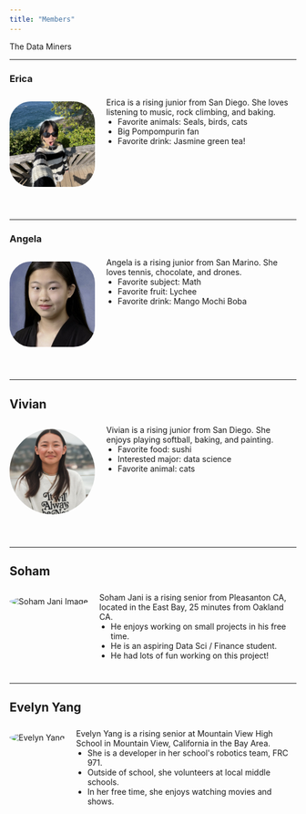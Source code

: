 ```yaml
---
title: "Members"
---
```

<style>
@media (max-width: 600px) {
  .member-block {
    flex-direction: column !important;
    align-items: center !important;
    text-align: center;
  }
  .member-block img {
    margin-bottom: 10px;
  }
}
</style>

The Data Miners

---

### Erica

<div class="member-block" style="display: flex; align-items: flex-start; gap: 20px; flex-wrap: wrap; margin-bottom: 40px;">

  <img src="IMG_8479.jpg"
       alt="Erica"
       style="width: 150px; height: 150px; object-fit: cover; border-radius: 25%; object-position: center; flex-shrink: 0;">

  <div style="flex: 1; text-align: left;">
    <p style="margin: 0; padding-top: 0.5em;">
      Erica is a rising junior from San Diego. She loves listening to music, rock climbing, and baking. 
    </p>
    <ul style="margin: 0; padding-left: 20px;">
      <li>Favorite animals: Seals, birds, cats</li>
      <li>Big Pompompurin fan</li>
      <li>Favorite drink: Jasmine green tea!</li>
    </ul>
  </div>

</div>

---

### Angela

<div class="member-block" style="display: flex; align-items: flex-start; gap: 20px; flex-wrap: wrap; margin-bottom: 40px;">

  <img src="Angela-profilepicture.jpeg"
       alt="Angea"
       style="width: 150px; height: 150px; object-fit: cover; border-radius: 25%; object-position: center; flex-shrink: 0;">

  <div style="flex: 1; text-align: left;">
    <p style="margin: 0; padding-top: 0.5em;">
      Angela is a rising junior from San Marino. She loves tennis, chocolate, and drones. 
    </p>
    <ul style="margin: 0; padding-left: 20px;">
      <li>Favorite subject: Math</li>
      <li>Favorite fruit: Lychee</li>
      <li>Favorite drink: Mango Mochi Boba</li>
    </ul>
  </div>

</div>

---

## Vivian

<div class="member-block" style="display: flex; align-items: flex-start; gap: 20px; flex-wrap: wrap; margin-bottom: 40px;">

  <img src="Screen Shot 2025-07-09 at 4.49.20 PM.png"
       alt="Vivian Zhang"
      style="width: 150px; height: 150px; object-fit: cover; border-radius: 100%; object-position: center; flex-shrink: 0;">

  <div style="flex: 1; text-align: left;">
    <p style="margin: 0; padding-top: 0.5em;">
      Vivian is a rising junior from San Diego. She enjoys playing softball, baking, and painting.
    </p>
    <ul style="margin: 0; padding-left: 20px;">
      <li>Favorite food: sushi
      <li>Interested major: data science
      <li>Favorite animal: cats
    </ul>
  </div>
  
</div>

---

## Soham 

<div class="member-block" style="display: flex; align-items: flex-start; gap: 20px; flex-wrap: wrap; margin-bottom: 40px;">

  <img src="sjx_image.png"
       alt="Soham Jani Image"
       style="width: 150px; height: 150px; object-fit: cover; border-radius: 50%; object-position: center; flex-shrink: 0;">

  <div style="flex: 1; text-align: left;">
    <p style="margin: 0; padding-top: 0.5em;">
      Soham Jani is a rising senior from Pleasanton CA, located in the East Bay, 25 minutes from Oakland CA.
    </p>
    <ul style="margin: 0; padding-left: 20px;">
      <li>He enjoys working on small projects in his free time.</li>
      <li>He is an aspiring Data Sci / Finance student.</li>
      <li>He had lots of fun working on this project!</li>
    </ul>
  </div>
  
</div>

---

## Evelyn Yang

<div class="member-block" style="display: flex; align-items: flex-start; gap: 20px; flex-wrap: wrap; margin-bottom: 40px;">

  <img src="evelyn.png"
       alt="Evelyn Yang"
       style="width: 150px; height: 150px; object-fit: cover; border-radius: 50%; object-position: center; flex-shrink: 0;">

  <div style="flex: 1; text-align: left;">
    <p style="margin: 0; padding-top: 0.5em;">
      Evelyn Yang is a rising senior at Mountain View High School in Mountain View, California in the Bay Area.
    </p>
    <ul style="margin: 0; padding-left: 20px;">
      <li>She is a developer in her school's robotics team, FRC 971.</li>
      <li>Outside of school, she volunteers at local middle schools.</li>
      <li>In her free time, she enjoys watching movies and shows.</li>
    </ul>
  </div>
  
</div>
